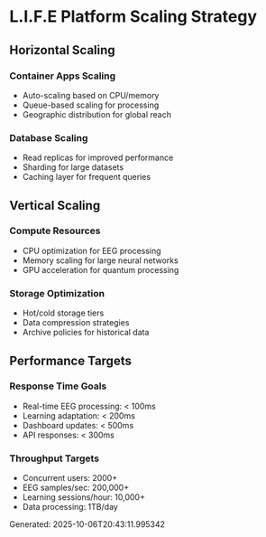 # L.I.F.E Platform Scaling Strategy

## Horizontal Scaling

### Container Apps Scaling
- Auto-scaling based on CPU/memory
- Queue-based scaling for processing
- Geographic distribution for global reach

### Database Scaling
- Read replicas for improved performance
- Sharding for large datasets
- Caching layer for frequent queries

## Vertical Scaling

### Compute Resources
- CPU optimization for EEG processing
- Memory scaling for large neural networks
- GPU acceleration for quantum processing

### Storage Optimization
- Hot/cold storage tiers
- Data compression strategies
- Archive policies for historical data

## Performance Targets

### Response Time Goals
- Real-time EEG processing: < 100ms
- Learning adaptation: < 200ms
- Dashboard updates: < 500ms
- API responses: < 300ms

### Throughput Targets
- Concurrent users: 2000+
- EEG samples/sec: 200,000+
- Learning sessions/hour: 10,000+
- Data processing: 1TB/day

Generated: 2025-10-06T20:43:11.995342
